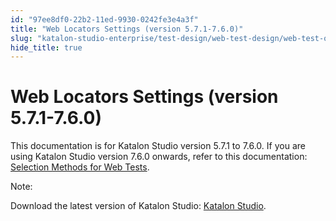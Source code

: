 ```yaml
---
id: "97ee8df0-22b2-11ed-9930-0242fe3e4a3f"
title: "Web Locators Settings (version 5.7.1-7.6.0)"
slug: "katalon-studio-enterprise/test-design/web-test-design/web-test-objects/web-locators-settings-version-5.7.1-7.6.0"
hide_title: true
---
```


# <a id="id" class="anchor_top_offset"/><a id="ariaid-title1" class="anchor_top_offset"/>Web Locators Settings (version 5.7.1-7.6.0)

<p xmlns="http://www.w3.org/1999/xhtml" className="p">This documentation is for Katalon Studio version 5.7.1 to 7.6.0. If you are using Katalon Studio version 7.6.0 onwards, refer to this documentation: <a className="xref" href="/docs/legacy/katalon-studio-enterprise/test-design/web-test-design/web-test-objects/selection-methods-for-web-tests">Selection Methods for Web Tests</a>.</p> 
<div xmlns="http://www.w3.org/1999/xhtml" className="note note note_note"><span className="note__title">Note:</span> 
  <p className="p">Download the latest version of Katalon Studio: <a className="xref j-external-link" href="https://www.katalon.com/download" target="_blank">Katalon Studio</a>.</p>
</div>
